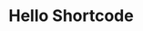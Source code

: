 # Hello Shortcode

<standard first second="string" third= 'other' fourth =3.7 fifth={local} >

<unknown attr>

</standard>